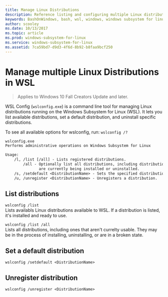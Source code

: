 ```yaml
---
title: Manage Linux Distributions
description: Reference listing and configuring multiple Linux distributions running on the Windows Subsystem for Linux.
keywords: BashOnWindows, bash, wsl, windows, windows subsystem for linux, windowssubsystem, ubuntu
author: scooley
ms.date: 10/13/2017
ms.topic: article
ms.prod: windows-subsystem-for-linux
ms.service: windows-subsystem-for-linux
ms.assetid: 7ca59bd7-d9d3-4f6d-8b92-b8faa9bcf250
---
```


# Manage multiple Linux Distributions in WSL

> Applies to Windows 10 Fall Creators Update and later.

WSL Config (`wslconfig.exe`) is a command line tool for managing Linux distributions running on the Windows Subsystem for Linux (WSL).  It lets you list available distributions, set a default distribution, and uninstall specific distributions.

To see all available options for wslconfig, run:  `wslconfig /?`

```  txt
wslconfig.exe
Performs administrative operations on Windows Subsystem for Linux

Usage:
    /l, /list [/all] - Lists registered distributions.
        /all - Optionally list all distributions, including distributions that
               are currently being installed or uninstalled.
    /s, /setdefault <DistributionName> - Sets the specified distribution as the default.
    /u, /unregister <DistributionName> - Unregisters a distribution.
```

## List distributions

`wslconfig /list`  
Lists availabls Linux distributions available to WSL.  If a distribution is listed, it's installed and ready to use.

`wslconfig /list /all`  
Lists all distributions, including ones that aren't currelty usable.  They may be in the process of installing, uninstalling, or are in a broken state.  

## Set a default distribution

`wslconfig /setdefault <DistributionName>`  


## Unregister distribution

`wslconfig /unregister <DistributionName>`  

